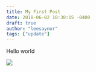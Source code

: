 ```yaml
---
title: My First Post
date: 2018-06-02 18:30:15 -0400
draft: true
author: "leesaynor"
tags: ["update"]
---
```

Hello world

![](/uploads/2017-09-10_SkyGIY-logo.png)